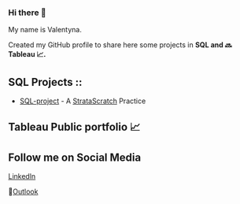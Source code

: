 ### Hi there 👋

My name is Valentyna. 

Created my GitHub profile to share here some projects in **SQL and :soon: Tableau :chart_with_upwards_trend:.**

## **SQL Projects ::**
*   [SQL-project](https://github.com/ValentynaKucheriava/SQL-Project) \- A [StrataScratch](https://www.stratascratch.com/) Practice

## **Tableau Public portfolio :chart_with_upwards_trend:**

  
## **Follow me on Social Media** 
[Linkedln](https://www.linkedin.com/in/valentyna-kucheriava/)

:envelope_with_arrow:[Outlook](valentynakucheriava@outlook.com)
